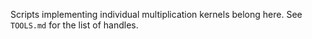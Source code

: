 Scripts implementing individual multiplication kernels belong here. See `TOOLS.md` for the list of handles.
